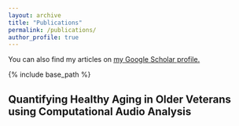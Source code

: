```yaml
---
layout: archive
title: "Publications"
permalink: /publications/
author_profile: true
---
```

You can also find my articles on <u><a href="https://scholar.google.com/citations?user=kmLgZRQAAAAJ&hl=en&authuser=2&oi=ao" target="_blank">my Google Scholar profile</a>.</u>

{% include base_path %}

<!--- {% for post in site.publications reversed %} {% include archive-single.html %} {% endfor %} -->

<h2> Quantifying Healthy Aging in Older Veterans using Computational Audio Analysis </h2>

